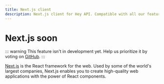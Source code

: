 ```yaml
---
title: Next.js client
description: Next.js client for Hey API. Compatible with all our features.
---
```


# Next.js <span data-soon>soon</span>

::: warning
This feature isn't in development yet. Help us prioritize it by voting on [GitHub](https://github.com/hey-api/openapi-ts/issues/1515).
:::

[Next.js](https://nextjs.org/) is the React framework for the web. Used by some of the world's largest companies, Next.js enables you to create high-quality web applications with the power of React components.

<!--@include: ../../sponsors.md-->
